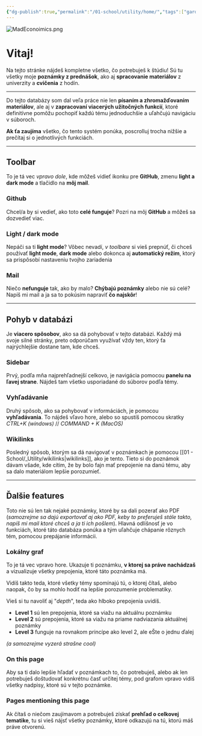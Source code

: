 ```yaml
---
{"dg-publish":true,"permalink":"/01-school/utility/home/","tags":["gardenEntry"]}
---
```


![MadEconoimics.png](/img/user/06%20-%20Images/Personal/MadEconoimics.png)
# Vitaj!
Na tejto stránke nájdeš kompletne všetko, čo potrebuješ k štúdiu! Sú tu všetky moje **poznámky z prednášok**, ako aj **spracovanie materiálov** z univerzity a **cvičenia** z hodín.

---

Do tejto databázy som dal veľa práce nie len **písaním a zhromažďovaním materiálov**, ale aj v **zapracovaní viacerých užitočných funkcií**, ktoré definitívne pomôžu pochopiť každú tému jednoduchšie a uľahčujú navigáciu v súboroch.

**Ak ťa zaujíma** všetko, čo tento systém ponúka, poscrolluj trocha nižšie a prečítaj si o jednotlivých funkciách.

---

## Toolbar
To je tá vec *vpravo dole*, kde môžeš vidieť ikonku pre **GitHub**, zmenu **light a dark mode** a tlačidlo na **môj mail**.

### Github
Chcel/a by si vedieť, ako toto **celé funguje**? Pozri na môj **GitHub** a môžeš sa dozvedieť viac.

### Light / dark mode
Nepáči sa ti **light mode**? Vôbec nevadí, *v toolbare* si vieš prepnúť, či chceš používať **light mode**, **dark mode** alebo dokonca aj **automatický režim**, ktorý sa prispôsobí nastaveniu tvojho zariadenia

### Mail
Niečo **nefunguje** tak, ako by malo? **Chýbajú poznámky** alebo nie sú celé? Napíš mi mail a ja sa to pokúsim napraviť **čo najskôr**!

---
## Pohyb v databázi
Je **viacero spôsobov**, ako sa dá pohybovať v tejto databázi. Každý má svoje silné stránky, preto odporúčam využívať vždy ten, ktorý ťa najrýchlejšie dostane tam, kde chceš.

### Sidebar
Prvý, podľa mňa najprehľadnejší celkovo, je navigácia pomocou **panelu na ľavej strane**. Nájdeš tam všetko usporiadané do súborov podľa témy.

### Vyhľadávanie
Druhý spôsob, ako sa pohybovať v informáciách, je pomocou **vyhľadávania**. To nájdeš vľavo hore, alebo so spustíš pomocou skratky *CTRL+K (windows)* // *COMMAND + K (MacOS)*

### Wikilinks
Posledný spôsob, ktorým sa dá navigovať v poznámkach je pomocou [[01 - School/_Utility/wikilinks\|wikilinks]], ako je tento. Tieto si do poznámok dávam všade, kde cítim, že by bolo fajn mať prepojenie na danú tému, aby sa dalo materiálom lepšie porozumieť.

---

## Ďalšie features
Toto nie sú len tak nejaké poznámky, ktoré by sa dali pozerať ako PDF (*samozrejme sa dajú exportovať aj ako PDF, keby to preferuješ stále takto, napíš mi mail ktoré chceš a ja ti ich pošlem*). Hlavná odlišnosť je vo funkciách, ktoré táto databáza ponúka a tým uľahčuje chápanie rôznych tém, pomocou prepájanie informácii.

### Lokálny graf
To je tá vec vpravo hore. Ukazuje ti poznámku, **v ktorej sa práve nachádzaš** a vizualizuje všetky prepojenia, ktoré táto poznámka má.

Vidíš takto teda, ktoré všetky témy spomínajú tú, o ktorej čítaš, alebo naopak, čo by sa mohlo hodiť na lepšie porozumenie problematiky.

Vieš si tu navoliť aj "*depth*", teda ako hlboko prepojenia uvidíš.
- **Level 1** sú len prepojenia, ktoré sa viažu na aktuálnu poznámku
- **Level 2** sú prepojenia, ktoré sa viažu na priame nadviazania aktuálnej poznámky
- **Level 3** funguje na rovnakom princípe ako level 2, ale eŠte o jednu ďalej

*(a samozrejme vyzerá strašne cool)*

### On this page
Aby sa ti dalo lepšie hľadať v poznámkach to, čo potrebuješ, alebo ak len potrebuješ doštudovať konkrétnu časť určitej témy, pod grafom vpravo vidíš všetky nadpisy, ktoré sú v tejto poznámke.

### Pages mentioning this page
Ak čítaš o niečom zaujímavom a potrebuješ získať **prehľad o celkovej tematike**, tu si vieš nájsť všetky poznámky, ktoré odkazujú na tú, ktorú máš práve otvorenú.